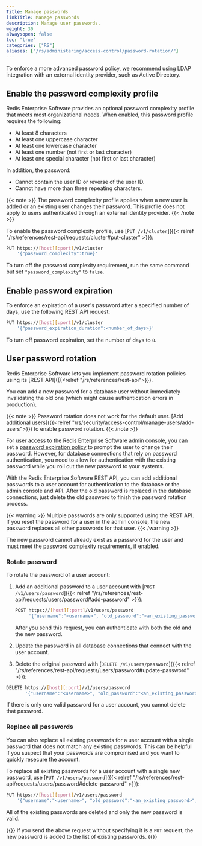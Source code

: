 ```yaml
---
Title: Manage passwords
linkTitle: Manage passwords
description: Manage user passwords.
weight: 30
alwaysopen: false
toc: "true"
categories: ["RS"]
aliases: ["/rs/administering/access-control/password-rotation/"]
---
```


To enforce a more advanced password policy, we recommend using LDAP integration with an external identity provider, such as Active Directory.

## Enable the password complexity profile

Redis Enterprise Software provides an optional password complexity profile
that meets most organizational needs. When enabled, this password profile requires the following:

- At least 8 characters
- At least one uppercase character
- At least one lowercase character
- At least one number (not first or last character)
- At least one special character (not first or last character)

In addition, the password:

- Cannot contain the user ID or reverse of the user ID.
- Cannot have more than three repeating characters.

{{< note >}}
The password complexity profile applies when a new user is added or an existing user changes their password. This profile does not apply to users authenticated through an external identity provider.
{{< /note >}}

To enable the password complexity profile, use [`PUT /v1/cluster`]({{< relref "/rs/references/rest-api/requests/cluster#put-cluster" >}}):

```sh
PUT https://[host][:port]/v1/cluster
    '{"password_complexity":true}'
```

To turn off the password complexity requirement, run the same command but set `"password_complexity"` to `false`.

## Enable password expiration

To enforce an expiration of a user's password after a specified number of days, use the following REST API request:

```sh
PUT https://[host][:port]/v1/cluster
    '{"password_expiration_duration":<number_of_days>}'
```

To turn off password expiration, set the number of days to `0`.

## User password rotation

Redis Enterprise Software lets you implement password rotation policies using its [REST API]({{<relref "/rs/references/rest-api">}}).

You can add a new password for a database user without immediately invalidating the old one (which might cause authentication errors in production).

{{< note >}}
Password rotation does not work for the default user. [Add additional users]({{<relref "/rs/security/access-control/manage-users/add-users">}}) to enable password rotation.
{{< /note >}}

For user access to the Redis Enterprise Software admin console,
you can set a [password expiration policy](#enable-password-expiration) to prompt the user to change their password.
However, for database connections that rely on password authentication,
you need to allow for authentication with the existing password while you roll out the new password to your systems.

With the Redis Enterprise Software REST API, you can add additional passwords to a user account for authentication to the database or the admin console and API.
After the old password is replaced in the database connections,
just delete the old password to finish the password rotation process.

{{< warning >}}
Multiple passwords are only supported using the REST API.
If you reset the password for a user in the admin console,
the new password replaces all other passwords for that user.
{{< /warning >}}

The new password cannot already exist as a password for the user and must meet the [password complexity](#enable-the-password-complexity-profile) requirements, if enabled.

### Rotate password

To rotate the password of a user account:

1. Add an additional password to a user account with [`POST /v1/users/password`]({{< relref "/rs/references/rest-api/requests/users/password#add-password" >}}):

    ```sh
    POST https://[host][:port]/v1/users/password
         '{"username":"<username>", "old_password":"<an_existing_password>", "new_password":"<a_new_password>"}'
    ```

    After you send this request, you can authenticate with both the old and the new password.

1. Update the password in all database connections that connect with the user account.
1. Delete the original password with [`DELETE /v1/users/password`]({{< relref "/rs/references/rest-api/requests/users/password#update-password" >}}):

```sh
DELETE https://[host][:port]/v1/users/password
       '{"username":"<username>", "old_password":"<an_existing_password>"}'
```

If there is only one valid password for a user account, you cannot delete that password.

### Replace all passwords

You can also replace all existing passwords for a user account with a single password that does not match any existing passwords.
This can be helpful if you suspect that your passwords are compromised and you want to quickly resecure the account.

To replace all existing passwords for a user account with a single new password, use [`PUT /v1/users/password`]({{< relref "/rs/references/rest-api/requests/users/password#delete-password" >}}):

```sh
PUT https://[host][:port]/v1/users/password
    '{"username":"<username>", "old_password":"<an_existing_password>", "new_password":"<a_new_password>"}'
```

All of the existing passwords are deleted and only the new password is valid.

{{<note>}}
If you send the above request without specifying it is a `PUT` request, the new password is added to the list of existing passwords.
{{</note>}}
